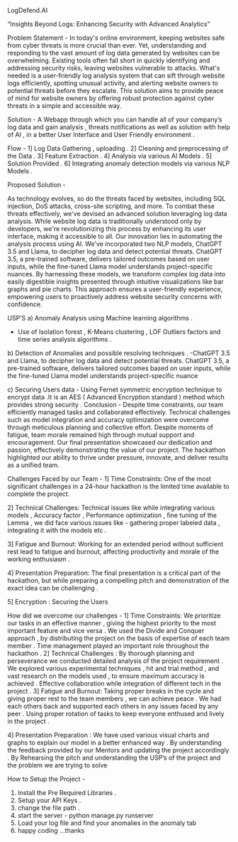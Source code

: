 




LogDefend.AI                                                


“Insights Beyond Logs: Enhancing Security with Advanced Analytics”



Problem Statement - In today's online environment, keeping websites safe from cyber threats is more crucial than ever. Yet, understanding and responding to the vast amount of log data generated by websites can be overwhelming. Existing tools often fall short in quickly identifying and addressing security risks, leaving websites vulnerable to attacks. What's needed is a user-friendly log analysis system that can sift through website logs efficiently, spotting unusual activity, and alerting website owners to potential threats before they escalate. This solution aims to provide peace of mind for website owners by offering robust protection against cyber threats in a simple and accessible way.

Solution - A Webapp  through which you can handle all of your company’s log data and gain analysis , threats notifications as well as solution with help of AI​ , in a better User Interface and User Friendly environment . 


Flow -
1] Log Data Gathering , uploading .
2] Cleaning and preprocessing of the Data .
3] Feature Extraction .
4] Analysis via various AI Models .
5] Solution Provided .
6] Integrating anomaly detection models via various NLP Models .





Proposed Solution - 

As technology evolves, so do the threats faced by websites, including SQL injection, DoS attacks, cross-site scripting, and more. To combat these threats effectively, we've devised an advanced solution leveraging log data analysis. While website log data is traditionally understood only by developers, we're revolutionizing this process by enhancing its user interface, making it accessible to all. Our innovation lies in automating the analysis process using AI. We've incorporated two NLP models, ChatGPT 3.5 and Llama, to decipher log data and detect potential threats. ChatGPT 3.5, a pre-trained software, delivers tailored outcomes based on user inputs, while the fine-tuned Llama model understands project-specific nuances. By harnessing these models, we transform complex log data into easily digestible insights presented through intuitive visualizations like bar graphs and pie charts. This approach ensures a user-friendly experience, empowering users to proactively address website security concerns with confidence.

USP’S 
a)  Anomaly Analysis using Machine learning algorithms .
- Use of Isolation forest , K-Means clustering ,  LOF Outliers factors and time series analysis algorithms .

b) Detection of Anomalies and possible resolving techniques .
-ChatGPT 3.5 and Llama, to decipher log data and detect potential threats. ChatGPT 3.5, a pre-trained software, delivers tailored outcomes based on user inputs, while the fine-tuned Llama model understands project-specific nuance

c) Securing Users data -  Using Fernet symmetric encryption technique to encrypt data .It is an AES ( Advanced Encryption standard ) method which provides strong security .
Conclusion   -
Despite time constraints, our team efficiently managed tasks and collaborated effectively.
Technical challenges such as model integration and accuracy optimization were overcome through meticulous planning and collective effort.
Despite moments of fatigue, team morale remained high through mutual support and encouragement.
Our final presentation showcased our dedication and passion, effectively demonstrating the value of our project.
The hackathon highlighted our ability to thrive under pressure, innovate, and deliver results as a unified team.



Challenges Faced by our Team -
1] Time Constraints: One of the most significant challenges in a 24-hour hackathon is the limited time available to complete the project. 

2] Technical Challenges: Technical issues like while integrating various models , Accuracy factor , Performance optimization ,  fine tuning of the Lemma , we did face various issues like - gathering proper labeled data , integrating it with the models etc .

3] Fatigue and Burnout: Working for an extended period without sufficient rest  lead to fatigue and burnout, affecting productivity and morale of the working enthusiasm .

4] Presentation Preparation: The final presentation is a critical part of the hackathon, but while preparing a compelling pitch and demonstration of the exact idea can be challenging .

5] Encryption : Securing the Users 

How did we overcome our challenges  -
1]  Time Constraints: 
We prioritize our tasks in an effective manner , giving  the highest priority to the most important feature and vice versa .
We used the Divide and Conquer approach , by distributing the project on the basis of expertise of each team member . 
Time management played an important role throughout the hackathon .
2] Technical Challenges : 
 By thorough planning and perseverance we conducted detailed analysis of the project requirement . 
We explored various experimental techniques , hit and trial method , and vast research on the models used , to ensure maximum accuracy is achieved .
Effective collaboration while integration of different tech in the project  . 
3] Fatigue and Burnout:
Taking proper breaks in the cycle and giving proper rest to the team members , we can achieve peace .
We had each others back and supported each others in any issues faced by any peer .
Using proper rotation of tasks to keep everyone enthused and lively in the project .

4] Presentation Preparation : 
We have used various visual charts and graphs to explain our model in a better enhanced way .
By understanding the feedback provided by our Mentors and updating the project accordingly .
By Rehearsing the pitch and understanding the USP’s of the project and the problem we are trying to solve 


How to Setup the Project -
1) Install the Pre Required Libraries  .
2) Setup your API Keys .
3) change the file path .
4) start the server  - python manage.py runserver
5) Load your log file and find your anomalies in the anomaly tab
6) happy coding ...thanks 
